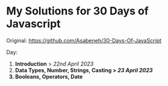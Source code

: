 # My Solutions for 30 Days of Javascript
Original: https://github.com/Asabeneh/30-Days-Of-JavaScript

<p>Day:</p>
<ol>
<li><strong>Introduction</strong> > <em>22nd April 2023</em></li>
<li><strong>Data Types, Number, Strings, Casting<strong> > <em>23 April 2023</em></li>
<li><strong>Booleans, Operators, Date</strong></li>
</ol>